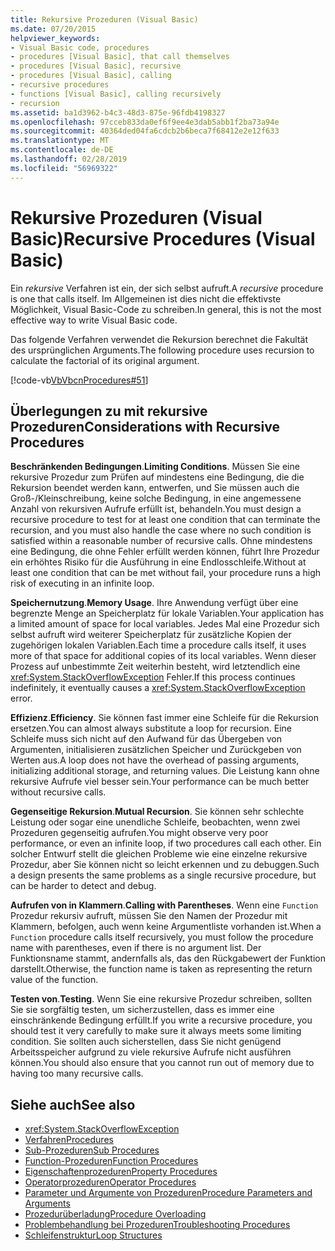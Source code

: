 ```yaml
---
title: Rekursive Prozeduren (Visual Basic)
ms.date: 07/20/2015
helpviewer_keywords:
- Visual Basic code, procedures
- procedures [Visual Basic], that call themselves
- procedures [Visual Basic], recursive
- procedures [Visual Basic], calling
- recursive procedures
- functions [Visual Basic], calling recursively
- recursion
ms.assetid: ba1d3962-b4c3-48d3-875e-96fdb4198327
ms.openlocfilehash: 97cceb833da0ef6f9ee4e3dab5abb1f2ba73a94e
ms.sourcegitcommit: 40364ded04fa6cdcb2b6beca7f68412e2e12f633
ms.translationtype: MT
ms.contentlocale: de-DE
ms.lasthandoff: 02/28/2019
ms.locfileid: "56969322"
---
```

# <a name="recursive-procedures-visual-basic"></a><span data-ttu-id="928ea-102">Rekursive Prozeduren (Visual Basic)</span><span class="sxs-lookup"><span data-stu-id="928ea-102">Recursive Procedures (Visual Basic)</span></span>
<span data-ttu-id="928ea-103">Ein *rekursive* Verfahren ist ein, der sich selbst aufruft.</span><span class="sxs-lookup"><span data-stu-id="928ea-103">A *recursive* procedure is one that calls itself.</span></span> <span data-ttu-id="928ea-104">Im Allgemeinen ist dies nicht die effektivste Möglichkeit, Visual Basic-Code zu schreiben.</span><span class="sxs-lookup"><span data-stu-id="928ea-104">In general, this is not the most effective way to write Visual Basic code.</span></span>  
  
 <span data-ttu-id="928ea-105">Das folgende Verfahren verwendet die Rekursion berechnet die Fakultät des ursprünglichen Arguments.</span><span class="sxs-lookup"><span data-stu-id="928ea-105">The following procedure uses recursion to calculate the factorial of its original argument.</span></span>  
  
 [!code-vb[VbVbcnProcedures#51](~/samples/snippets/visualbasic/VS_Snippets_VBCSharp/VbVbcnProcedures/VB/Class1.vb#51)]  
  
## <a name="considerations-with-recursive-procedures"></a><span data-ttu-id="928ea-106">Überlegungen zu mit rekursive Prozeduren</span><span class="sxs-lookup"><span data-stu-id="928ea-106">Considerations with Recursive Procedures</span></span>  
 <span data-ttu-id="928ea-107">**Beschränkenden Bedingungen**.</span><span class="sxs-lookup"><span data-stu-id="928ea-107">**Limiting Conditions**.</span></span> <span data-ttu-id="928ea-108">Müssen Sie eine rekursive Prozedur zum Prüfen auf mindestens eine Bedingung, die die Rekursion beendet werden kann, entwerfen, und Sie müssen auch die Groß-/Kleinschreibung, keine solche Bedingung, in eine angemessene Anzahl von rekursiven Aufrufe erfüllt ist, behandeln.</span><span class="sxs-lookup"><span data-stu-id="928ea-108">You must design a recursive procedure to test for at least one condition that can terminate the recursion, and you must also handle the case where no such condition is satisfied within a reasonable number of recursive calls.</span></span> <span data-ttu-id="928ea-109">Ohne mindestens eine Bedingung, die ohne Fehler erfüllt werden können, führt Ihre Prozedur ein erhöhtes Risiko für die Ausführung in eine Endlosschleife.</span><span class="sxs-lookup"><span data-stu-id="928ea-109">Without at least one condition that can be met without fail, your procedure runs a high risk of executing in an infinite loop.</span></span>  
  
 <span data-ttu-id="928ea-110">**Speichernutzung**.</span><span class="sxs-lookup"><span data-stu-id="928ea-110">**Memory Usage**.</span></span> <span data-ttu-id="928ea-111">Ihre Anwendung verfügt über eine begrenzte Menge an Speicherplatz für lokale Variablen.</span><span class="sxs-lookup"><span data-stu-id="928ea-111">Your application has a limited amount of space for local variables.</span></span> <span data-ttu-id="928ea-112">Jedes Mal eine Prozedur sich selbst aufruft wird weiterer Speicherplatz für zusätzliche Kopien der zugehörigen lokalen Variablen.</span><span class="sxs-lookup"><span data-stu-id="928ea-112">Each time a procedure calls itself, it uses more of that space for additional copies of its local variables.</span></span> <span data-ttu-id="928ea-113">Wenn dieser Prozess auf unbestimmte Zeit weiterhin besteht, wird letztendlich eine <xref:System.StackOverflowException> Fehler.</span><span class="sxs-lookup"><span data-stu-id="928ea-113">If this process continues indefinitely, it eventually causes a <xref:System.StackOverflowException> error.</span></span>  
  
 <span data-ttu-id="928ea-114">**Effizienz**.</span><span class="sxs-lookup"><span data-stu-id="928ea-114">**Efficiency**.</span></span> <span data-ttu-id="928ea-115">Sie können fast immer eine Schleife für die Rekursion ersetzen.</span><span class="sxs-lookup"><span data-stu-id="928ea-115">You can almost always substitute a loop for recursion.</span></span> <span data-ttu-id="928ea-116">Eine Schleife muss sich nicht auf den Aufwand für das Übergeben von Argumenten, initialisieren zusätzlichen Speicher und Zurückgeben von Werten aus.</span><span class="sxs-lookup"><span data-stu-id="928ea-116">A loop does not have the overhead of passing arguments, initializing additional storage, and returning values.</span></span> <span data-ttu-id="928ea-117">Die Leistung kann ohne rekursive Aufrufe viel besser sein.</span><span class="sxs-lookup"><span data-stu-id="928ea-117">Your performance can be much better without recursive calls.</span></span>  
  
 <span data-ttu-id="928ea-118">**Gegenseitige Rekursion**.</span><span class="sxs-lookup"><span data-stu-id="928ea-118">**Mutual Recursion**.</span></span> <span data-ttu-id="928ea-119">Sie können sehr schlechte Leistung oder sogar eine unendliche Schleife, beobachten, wenn zwei Prozeduren gegenseitig aufrufen.</span><span class="sxs-lookup"><span data-stu-id="928ea-119">You might observe very poor performance, or even an infinite loop, if two procedures call each other.</span></span> <span data-ttu-id="928ea-120">Ein solcher Entwurf stellt die gleichen Probleme wie eine einzelne rekursive Prozedur, aber Sie können nicht so leicht erkennen und zu debuggen.</span><span class="sxs-lookup"><span data-stu-id="928ea-120">Such a design presents the same problems as a single recursive procedure, but can be harder to detect and debug.</span></span>  
  
 <span data-ttu-id="928ea-121">**Aufrufen von in Klammern**.</span><span class="sxs-lookup"><span data-stu-id="928ea-121">**Calling with Parentheses**.</span></span> <span data-ttu-id="928ea-122">Wenn eine `Function` Prozedur rekursiv aufruft, müssen Sie den Namen der Prozedur mit Klammern, befolgen, auch wenn keine Argumentliste vorhanden ist.</span><span class="sxs-lookup"><span data-stu-id="928ea-122">When a `Function` procedure calls itself recursively, you must follow the procedure name with parentheses, even if there is no argument list.</span></span> <span data-ttu-id="928ea-123">Der Funktionsname stammt, andernfalls als, das den Rückgabewert der Funktion darstellt.</span><span class="sxs-lookup"><span data-stu-id="928ea-123">Otherwise, the function name is taken as representing the return value of the function.</span></span>  
  
 <span data-ttu-id="928ea-124">**Testen von**.</span><span class="sxs-lookup"><span data-stu-id="928ea-124">**Testing**.</span></span> <span data-ttu-id="928ea-125">Wenn Sie eine rekursive Prozedur schreiben, sollten Sie sie sorgfältig testen, um sicherzustellen, dass es immer eine einschränkende Bedingung erfüllt.</span><span class="sxs-lookup"><span data-stu-id="928ea-125">If you write a recursive procedure, you should test it very carefully to make sure it always meets some limiting condition.</span></span> <span data-ttu-id="928ea-126">Sie sollten auch sicherstellen, dass Sie nicht genügend Arbeitsspeicher aufgrund zu viele rekursive Aufrufe nicht ausführen können.</span><span class="sxs-lookup"><span data-stu-id="928ea-126">You should also ensure that you cannot run out of memory due to having too many recursive calls.</span></span>  
  
## <a name="see-also"></a><span data-ttu-id="928ea-127">Siehe auch</span><span class="sxs-lookup"><span data-stu-id="928ea-127">See also</span></span>
- <xref:System.StackOverflowException>
- [<span data-ttu-id="928ea-128">Verfahren</span><span class="sxs-lookup"><span data-stu-id="928ea-128">Procedures</span></span>](./index.md)
- [<span data-ttu-id="928ea-129">Sub-Prozeduren</span><span class="sxs-lookup"><span data-stu-id="928ea-129">Sub Procedures</span></span>](./sub-procedures.md)
- [<span data-ttu-id="928ea-130">Function-Prozeduren</span><span class="sxs-lookup"><span data-stu-id="928ea-130">Function Procedures</span></span>](./function-procedures.md)
- [<span data-ttu-id="928ea-131">Eigenschaftenprozeduren</span><span class="sxs-lookup"><span data-stu-id="928ea-131">Property Procedures</span></span>](./property-procedures.md)
- [<span data-ttu-id="928ea-132">Operatorprozeduren</span><span class="sxs-lookup"><span data-stu-id="928ea-132">Operator Procedures</span></span>](./operator-procedures.md)
- [<span data-ttu-id="928ea-133">Parameter und Argumente von Prozeduren</span><span class="sxs-lookup"><span data-stu-id="928ea-133">Procedure Parameters and Arguments</span></span>](./procedure-parameters-and-arguments.md)
- [<span data-ttu-id="928ea-134">Prozedurüberladung</span><span class="sxs-lookup"><span data-stu-id="928ea-134">Procedure Overloading</span></span>](./procedure-overloading.md)
- [<span data-ttu-id="928ea-135">Problembehandlung bei Prozeduren</span><span class="sxs-lookup"><span data-stu-id="928ea-135">Troubleshooting Procedures</span></span>](./troubleshooting-procedures.md)
- [<span data-ttu-id="928ea-136">Schleifenstruktur</span><span class="sxs-lookup"><span data-stu-id="928ea-136">Loop Structures</span></span>](../../../../visual-basic/programming-guide/language-features/control-flow/loop-structures.md)
